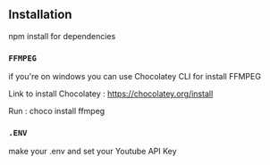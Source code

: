 

## Installation

npm install for dependencies

### `FFMPEG`

if you're on windows you can use Chocolatey CLI for install FFMPEG

Link to install Chocolatey : https://chocolatey.org/install

Run :
choco install ffmpeg



### `.ENV`

make your .env and set your Youtube API Key


